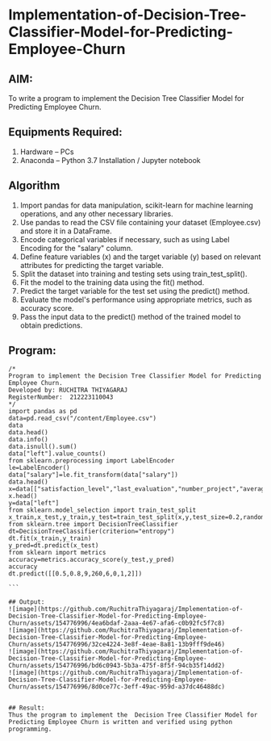 # Implementation-of-Decision-Tree-Classifier-Model-for-Predicting-Employee-Churn

## AIM:
To write a program to implement the Decision Tree Classifier Model for Predicting Employee Churn.

## Equipments Required:
1. Hardware – PCs
2. Anaconda – Python 3.7 Installation / Jupyter notebook

## Algorithm
1. Import pandas for data manipulation, scikit-learn for machine learning operations, and any other necessary libraries.
2. Use pandas to read the CSV file containing your dataset (Employee.csv) and store it in a DataFrame.
3. Encode categorical variables if necessary, such as using Label Encoding for the "salary" column.
4. Define feature variables (x) and the target variable (y) based on relevant attributes for predicting the target variable.
5. Split the dataset into training and testing sets using train_test_split().
6. Fit the model to the training data using the fit() method.
7. Predict the target variable for the test set using the predict() method.
8. Evaluate the model's performance using appropriate metrics, such as accuracy score.
9. Pass the input data to the predict() method of the trained model to obtain predictions.
   
## Program:
~~~
/*
Program to implement the Decision Tree Classifier Model for Predicting Employee Churn.
Developed by: RUCHITRA THIYAGARAJ
RegisterNumber:  212223110043
*/
import pandas as pd
data=pd.read_csv("/content/Employee.csv")
data
data.head()
data.info()
data.isnull().sum()
data["left"].value_counts()
from sklearn.preprocessing import LabelEncoder
le=LabelEncoder()
data["salary"]=le.fit_transform(data["salary"])
data.head()
x=data[["satisfaction_level","last_evaluation","number_project","average_montly_hours","time_spend_company","Work_accident","promotion_last_5years","salary"]]
x.head()
y=data["left"]
from sklearn.model_selection import train_test_split
x_train,x_test,y_train,y_test=train_test_split(x,y,test_size=0.2,random_state=100)
from sklearn.tree import DecisionTreeClassifier
dt=DecisionTreeClassifier(criterion="entropy")
dt.fit(x_train,y_train)
y_pred=dt.predict(x_test)
from sklearn import metrics
accuracy=metrics.accuracy_score(y_test,y_pred)
accuracy
dt.predict([[0.5,0.8,9,260,6,0,1,2]])

```

## Output:
![image](https://github.com/RuchitraThiyagaraj/Implementation-of-Decision-Tree-Classifier-Model-for-Predicting-Employee-Churn/assets/154776996/4ea6bdaf-2aaa-4e67-afa6-c0b92fc5f7c8)
![image](https://github.com/RuchitraThiyagaraj/Implementation-of-Decision-Tree-Classifier-Model-for-Predicting-Employee-Churn/assets/154776996/32ce4224-3e8f-4eae-8a81-13b9fff9de46)
![image](https://github.com/RuchitraThiyagaraj/Implementation-of-Decision-Tree-Classifier-Model-for-Predicting-Employee-Churn/assets/154776996/bd6c0943-5b3a-475f-8f5f-94cb35f14dd2)
![image](https://github.com/RuchitraThiyagaraj/Implementation-of-Decision-Tree-Classifier-Model-for-Predicting-Employee-Churn/assets/154776996/8d0ce77c-3eff-49ac-959d-a37dc46488dc)


## Result:
Thus the program to implement the  Decision Tree Classifier Model for Predicting Employee Churn is written and verified using python programming.
